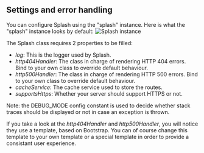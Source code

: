 Settings and error handling 
---------------------------

You can configure Splash using the "splash" instance. Here is what the "splash" instance looks by default:
![Splash instance](https://raw.githubusercontent.com/thecodingmachine/mvc.splash/4.3/doc/images/splash_instance.png)

The Splash class requires 2 properties to be filled:
 - *log*: This is the logger used by Splash.
 - *http404Handler*: The class in charge of rendering HTTP 404 errors. Bind to your own class to override default behaviour.
 - *http500Handler*: The class in charge of rendering HTTP 500 errors. Bind to your own class to override default behaviour.
 - *cacheService*: The cache service used to store the routes.
 - *supportsHttps*: Whether your server should support HTTPS or not.
 
Note: the DEBUG_MODE config constant is used to decide whether stack traces should be displayed or not in case an exception is thrown.

If you take a look at the *http404Handler* and *http500Handler*, you will notice they use a template, based on Bootstrap.
You can of course change this template to your own template or a special template in order to provide a consistant user experience.
